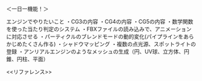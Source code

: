 ＜一日一機能！＞

エンジンでやりたいこと
・CG3の内容
・CG4の内容
・CG5の内容
・数学関数を使った当たり判定のシステム
・FBXファイルの読み込みで、アニメーションに対応させる
・パーティクルのブレンドモードの動的変化(パイプラインをあらかじめたくさん作る)
・シャドウマッピング
・複数の点光源、スポットライトの登録
・アンリアルエンジンのようなメッシュの生成（円、UV球、立方体、円錐、円柱、平面）

<<リファレンス>>